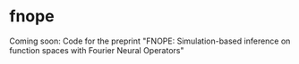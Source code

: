 # fnope
Coming soon: Code for the preprint "FNOPE: Simulation-based inference on function spaces with Fourier Neural Operators"
